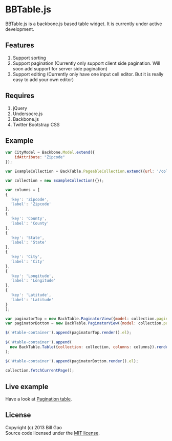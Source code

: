 # BBTable.js

BBTable.js is a backbone.js based table widget. It is currently under active development. 

## Features

1. Support sorting 
2. Support pagination (Currently only support client side pagination. Will soon add support for server side pagination)
3. Support editing (Currently only have one input cell editor. But it is really easy to add your own editor)

## Requires

1. jQuery
2. Undersocre.js
3. Backbone.js
4. Twitter Bootstrap CSS

## Example

```javascript
var CityModel = Backbone.Model.extend({
	idAttribute: "Zipcode"
});

var ExampleCollection = BackTable.PageableCollection.extend({url: '/collection/', model: CityModel});

var collection = new ExampleCollection({});

var columns = [
{
  'key': 'Zipcode',
  'label': 'Zipcode'
},
{
  'key': 'County',
  'label': 'County'
},
{
  'key': 'State',
  'label': 'State'
},
{
  'key': 'City',
  'label': 'City'
},
{
  'key': 'Longitude',
  'label': 'Longitude'
},
{
  'key': 'Latitude',
  'label': 'Latitude'
}
];

var paginatorTop = new BackTable.PaginatorView({model: collection.paginationModel});
var paginatorBottom = new BackTable.PaginatorView({model: collection.paginationModel});

$('#table-container').append(paginatorTop.render().el);
	
$('#table-container').append(
  new BackTable.Table({collection: collection, columns: columns}).render().el
);

$('#table-container').append(paginatorBottom.render().el);
	
collection.fetchCurrentPage();
```
## Live example
Have a look at [Pagination table](http://bbtable.aws.af.cm/).

## License
Copyright (c) 2013 Bill Gao  
Source code licensed under the [MIT license](LICENSE-MIT "MIT License").
